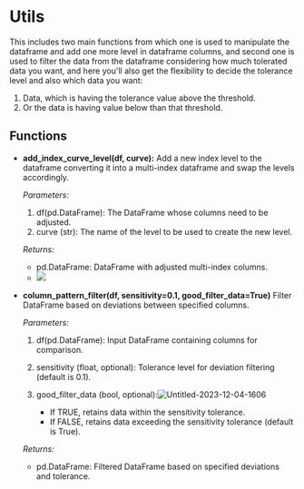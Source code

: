 # Utils
This includes two main functions from which one is used to manipulate the dataframe and add one more level in dataframe columns, and second one 
is used to filter the data from the dataframe considering how much tolerated data you want, and here you'll also get the flexibility to decide the tolerance level
and also which data you want:
1. Data, which is having the tolerance value above the threshold.
2. Or the data is having value below than that threshold.
## Functions
* **add_index_curve_level(df, curve):**
Add a new index level to the dataframe converting it into a multi-index dataframe and swap the levels accordingly.

    *Parameters:*
  1. df(pd.DataFrame): The DataFrame whose columns need to be adjusted.
  2. curve (str): The name of the level to be used to create the new level.
  
  *Returns:* 
  * pd.DataFrame: DataFrame with adjusted multi-index columns.
  * <img src="C:\Users\frank\OneDrive\Desktop\Capture.PNG"/>
      

* **column_pattern_filter(df, sensitivity=0.1, good_filter_data=True)**
Filter DataFrame based on deviations between specified columns.

    *Parameters:*
   1. df(pd.DataFrame): Input DataFrame containing columns for comparison.
   2. sensitivity (float, optional): Tolerance level for deviation filtering (default is 0.1).
   3. good_filter_data (bool, optional):![Untitled-2023-12-04-1606](https://github.com/fs-smarthelio/test/assets/143487427/e3555216-4aa8-4996-b0dc-927b594dd3da)

       * If TRUE, retains data within the sensitivity tolerance.
       * If FALSE, retains data exceeding the sensitivity tolerance (default is True).
    
   *Returns:*
    * pd.DataFrame: Filtered DataFrame based on specified deviations and tolerance.
